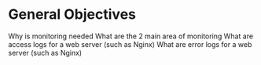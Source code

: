 # General Objectives
Why is monitoring needed
What are the 2 main area of monitoring
What are access logs for a web server (such as Nginx)
What are error logs for a web server (such as Nginx)
